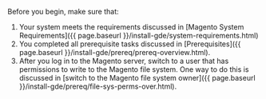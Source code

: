 Before you begin, make sure that:

1. Your system meets the requirements discussed in [Magento System Requirements]({{ page.baseurl }}/install-gde/system-requirements.html)
1. You completed all prerequisite tasks discussed in [Prerequisites]({{ page.baseurl }}/install-gde/prereq/prereq-overview.html).
1. After you log in to the Magento server, switch to a user that has permissions to write to the Magento file system. One way to do this is discussed in [switch to the Magento file system owner]({{ page.baseurl }}/install-gde/prereq/file-sys-perms-over.html).

